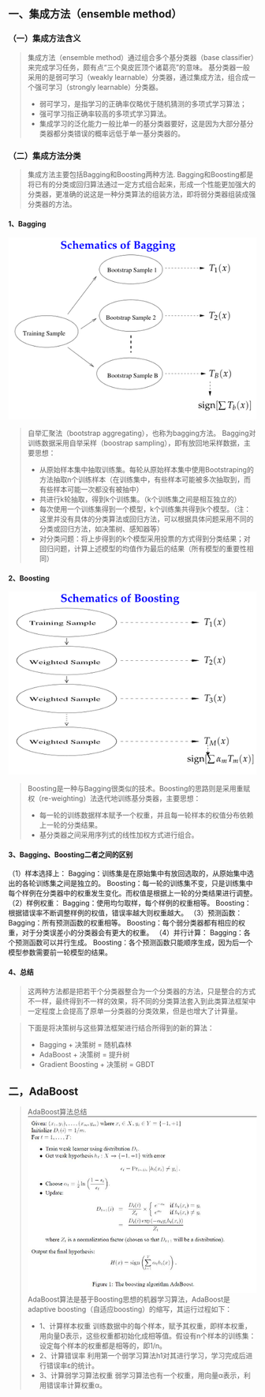 ## 一、集成方法（ensemble method）
### （一）集成方法含义
> 集成方法（ensemble method）通过组合多个基分类器（base classifier）来完成学习任务，颇有点“三个臭皮匠顶个诸葛亮”的意味。
> 基分类器一般采用的是弱可学习（weakly learnable）分类器，通过集成方法，组合成一个强可学习（strongly learnable）分类器。
>* 弱可学习，是指学习的正确率仅略优于随机猜测的多项式学习算法；
>* 强可学习指正确率较高的多项式学习算法。
>* 集成学习的泛化能力一般比单一的基分类器要好，这是因为大部分基分类器都分类错误的概率远低于单一基分类器的。
### （二）集成方法分类
> 集成方法主要包括Bagging和Boosting两种方法.
> Bagging和Boosting都是将已有的分类或回归算法通过一定方式组合起来，形成一个性能更加强大的分类器，更准确的说这是一种分类算法的组装方法，即将弱分类器组装成强分类器的方法。

#### 1、Bagging
![bagging](./imgs/adaboostBagging.png)
> 自举汇聚法（bootstrap aggregating），也称为bagging方法。
> Bagging对训练数据采用自举采样（boostrap sampling），即有放回地采样数据，主要思想：
>* 从原始样本集中抽取训练集。每轮从原始样本集中使用Bootstraping的方法抽取n个训练样本（在训练集中，有些样本可能被多次抽取到，而有些样本可能一次都没有被抽中）
>* 共进行k轮抽取，得到k个训练集。（k个训练集之间是相互独立的）
>* 每次使用一个训练集得到一个模型，k个训练集共得到k个模型。（注：这里并没有具体的分类算法或回归方法，可以根据具体问题采用不同的分类或回归方法，如决策树、感知器等）
>* 对分类问题：将上步得到的k个模型采用投票的方式得到分类结果；对回归问题，计算上述模型的均值作为最后的结果（所有模型的重要性相同）

#### 2、Boosting
![Boosting](./imgs/adaboostBoosting.png)
> Boosting是一种与Bagging很类似的技术。Boosting的思路则是采用重赋权（re-weighting）法迭代地训练基分类器，主要思想：
>* 每一轮的训练数据样本赋予一个权重，并且每一轮样本的权值分布依赖上一轮的分类结果。
>* 基分类器之间采用序列式的线性加权方式进行组合。

#### 3、Bagging、Boosting二者之间的区别
（1）样本选择上：
Bagging：训练集是在原始集中有放回选取的，从原始集中选出的各轮训练集之间是独立的。
Boosting：每一轮的训练集不变，只是训练集中每个样例在分类器中的权重发生变化。而权值是根据上一轮的分类结果进行调整。
（2）样例权重：
Bagging：使用均匀取样，每个样例的权重相等。
Boosting：根据错误率不断调整样例的权值，错误率越大则权重越大。
（3）预测函数：
Bagging：所有预测函数的权重相等。
Boosting：每个弱分类器都有相应的权重，对于分类误差小的分类器会有更大的权重。
（4）并行计算：
Bagging：各个预测函数可以并行生成。
Boosting：各个预测函数只能顺序生成，因为后一个模型参数需要前一轮模型的结果。
#### 4、总结
> 这两种方法都是把若干个分类器整合为一个分类器的方法，只是整合的方式不一样，最终得到不一样的效果，将不同的分类算法套入到此类算法框架中一定程度上会提高了原单一分类器的分类效果，但是也增大了计算量。

>下面是将决策树与这些算法框架进行结合所得到的新的算法：
>* Bagging + 决策树 = 随机森林
>* AdaBoost + 决策树 = 提升树
>* Gradient Boosting + 决策树 = GBDT


## 二，AdaBoost
>AdaBoost算法总结
![AdaBoost](./imgs/adaboost.jpeg)
>AdaBoost算法是基于Boosting思想的机器学习算法，AdaBoost是adaptive boosting（自适应boosting）的缩写，其运行过程如下：
>* 1、计算样本权重
训练数据中的每个样本，赋予其权重，即样本权重，用向量D表示，这些权重都初始化成相等值。假设有n个样本的训练集：设定每个样本的权重都是相等的，即1/n。
>* 2、计算错误率
利用第一个弱学习算法h1对其进行学习，学习完成后进行错误率ε的统计。
>* 3、计算弱学习算法权重
弱学习算法也有一个权重，用向量α表示，利用错误率计算权重α。

